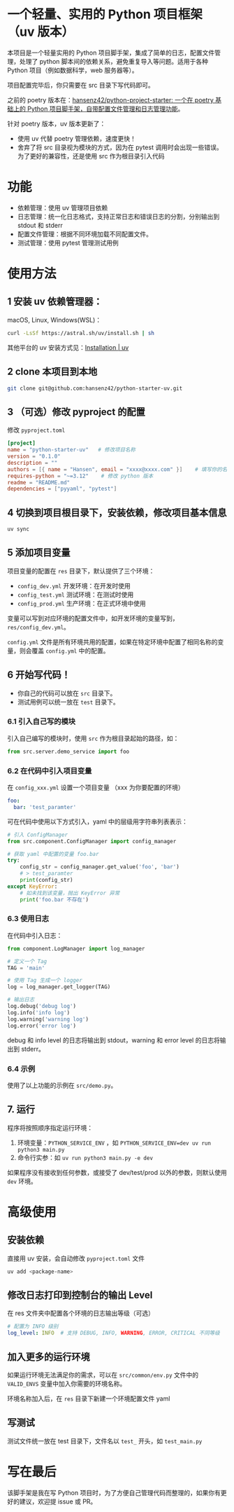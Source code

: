 # 一个轻量、实用的 Python 项目框架（uv 版本）

本项目是一个轻量实用的 Python 项目脚手架，集成了简单的日志，配置文件管理，处理了 python 脚本间的依赖关系，避免重复导入等问题。适用于各种 Python 项目（例如数据科学，web 服务器等）。

项目配置完毕后，你只需要在 src 目录下写代码即可。

之前的 poetry 版本在：[hansenz42/python-project-starter: 一个在 poetry 基础上的 Python 项目脚手架，自带配置文件管理和日志管理功能](https://github.com/hansenz42/python-project-starter)。

针对 poetry 版本，uv 版本更新了：
- 使用 uv 代替 poetry 管理依赖，速度更快！
- 舍弃了将 src 目录视为模块的方式，因为在 pytest 调用时会出现一些错误。为了更好的兼容性，还是使用 src 作为根目录引入代码

# 功能

- 依赖管理：使用 uv 管理项目依赖
- 日志管理：统一化日志格式，支持正常日志和错误日志的分割，分别输出到 stdout 和 stderr
- 配置文件管理：根据不同环境加载不同配置文件。
- 测试管理：使用 pytest 管理测试用例

# 使用方法

## 1 安装 uv 依赖管理器：

macOS, Linux, Windows(WSL)：
```bash
curl -LsSf https://astral.sh/uv/install.sh | sh
```

其他平台的 uv 安装方式见：[Installation | uv](https://docs.astral.sh/uv/getting-started/installation/#__tabbed_1_1)

## 2 clone 本项目到本地
```bash
git clone git@github.com:hansenz42/python-starter-uv.git
```

## 3 （可选）修改 pyproject 的配置

修改 `pyproject.toml`
```toml
[project]
name = "python-starter-uv"   # 修改项目名称
version = "0.1.0"
description = ""
authors = [{ name = "Hansen", email = "xxxx@xxxx.com" }]    # 填写你的名字和邮箱
requires-python = "~=3.12"    # 修改 python 版本 
readme = "README.md"
dependencies = ["pyyaml", "pytest"] 
```


## 4 切换到项目根目录下，安装依赖，修改项目基本信息
```bash
uv sync
```

## 5 添加项目变量

项目变量的配置在 `res` 目录下，默认提供了三个环境：
- `config_dev.yml` 开发环境：在开发时使用
- `config_test.yml` 测试环境：在测试时使用
- `config_prod.yml` 生产环境：在正式环境中使用

变量可以写到对应环境的配置文件中，如开发环境的变量写到， `res/config_dev.yml`。

`config.yml` 文件是所有环境共用的配置，如果在特定环境中配置了相同名称的变量，则会覆盖 `config.yml` 中的配置。

## 6 开始写代码！

- 你自己的代码可以放在 `src` 目录下。
- 测试用例可以统一放在 `test` 目录下。

### 6.1 引入自己写的模块

引入自己编写的模块时，使用 `src` 作为根目录起始的路径，如：
```python
from src.server.demo_service import foo
```

### 6.2 在代码中引入项目变量

在 `config_xxx.yml` 设置一个项目变量 （xxx 为你要配置的环境）

```yaml
foo: 
  bar: 'test_paramter'
```

可在代码中使用以下方式引入，yaml 中的层级用字符串列表表示：

```python
# 引入 ConfigManager
from src.component.ConfigManager import config_manager

# 获取 yaml 中配置的变量 foo.bar
try:
    config_str = config_manager.get_value('foo', 'bar')
    # > test_paramter
    print(config_str)
except KeyError:
    # 如未找到该变量，抛出 KeyError 异常
    print('foo.bar 不存在')
```

### 6.3 使用日志

在代码中引入日志：

```python
from component.LogManager import log_manager

# 定义一个 Tag
TAG = 'main'

# 使用 Tag 生成一个 logger
log = log_manager.get_logger(TAG)

# 输出日志
log.debug('debug log')
log.info('info log')
log.warning('warning log')
log.error('error log')
```

debug 和 info level 的日志将输出到 stdout，warning 和 error level 的日志将输出到 stderr。

### 6.4 示例

使用了以上功能的示例在 `src/demo.py`。

## 7. 运行

程序将按照顺序指定运行环境： 
1. 环境变量：`PYTHON_SERVICE_ENV` ，如 `PYTHON_SERVICE_ENV=dev uv run python3 main.py`
2. 命令行实参：如 `uv run python3 main.py -e dev`

如果程序没有接收到任何参数，或接受了 dev/test/prod 以外的参数，则默认使用 `dev` 环境。

# 高级使用

## 安装依赖
直接用 uv 安装，会自动修改 `pyproject.toml` 文件

```bash
uv add <package-name>
```

## 修改日志打印到控制台的输出 Level
在 res 文件夹中配置各个环境的日志输出等级（可选）
```yaml
# 配置为 INFO 级别
log_level: INFO  # 支持 DEBUG, INFO, WARNING, ERROR, CRITICAL 不同等级
```

## 加入更多的运行环境

如果运行环境无法满足你的需求，可以在 `src/common/env.py` 文件中的 `VALID_ENVS` 变量中加入你需要的环境名称。

环境名称加入后，在 `res` 目录下新建一个环境配置文件 yaml

## 写测试

测试文件统一放在 test 目录下，文件名以 `test_` 开头，如 `test_main.py`

# 写在最后

该脚手架是我在写 Python 项目时，为了方便自己管理代码而整理的，如果你有更好的建议，欢迎提 issue 或 PR。
